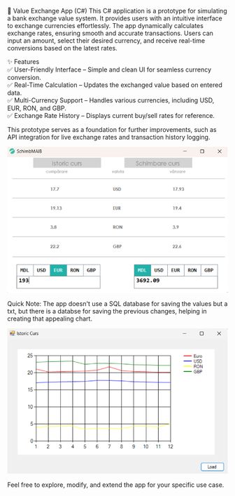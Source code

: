 💱 Value Exchange App (C#)
This C# application is a prototype for simulating a bank exchange value system. It provides users with an intuitive interface to exchange currencies effortlessly. The app dynamically calculates exchange rates, ensuring smooth and accurate transactions. Users can input an amount, select their desired currency, and receive real-time conversions based on the latest rates.

✨ Features <br>
✅ User-Friendly Interface – Simple and clean UI for seamless currency conversion. <br>
✅ Real-Time Calculation – Updates the exchanged value based on entered data. <br>
✅ Multi-Currency Support – Handles various currencies, including USD, EUR, RON, and GBP. <br>
✅ Exchange Rate History – Displays current buy/sell rates for reference. <br>

This prototype serves as a foundation for further improvements, such as API integration for live exchange rates and transaction history logging.

<img src="https://github.com/pavel-913/CursValutar/blob/main/Screenshot.png" alt="">

Quick Note: The app doesn't use a SQL database for saving the values but a txt, but there is a databse for saving the previous changes, helping in creating that appealing chart.

<img src="https://github.com/pavel-913/CursValutar/blob/main/Screenshot2.png" alt="">

Feel free to explore, modify, and extend the app for your specific use case.

